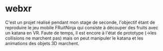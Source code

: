 # webxr
C'est un projet réalisé pendant mon stage de seconde, l'objectif étant de reproduire le jeu mobile FRuitNinja qui consiste à découper des fruits avec un katana en VR. Faute de temps, il est encore à l'état de prototype (->les collisions ne marchent pas) mais on peut manipuler le katana et les animations des objets 3D marchent.
